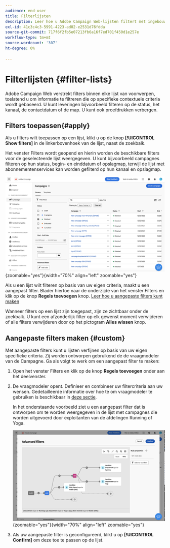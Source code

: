 ```yaml
---
audience: end-user
title: Filterlijsten
description: Leer hoe u Adobe Campaign Web-lijsten filtert met ingebouwde en aangepaste filters.
exl-id: 41c3c4c3-5991-4223-ad02-e2531d76fdda
source-git-commit: 717f6f2fb5e07213fb6a16f7ed701f450d1e257e
workflow-type: tm+mt
source-wordcount: '307'
ht-degree: 0%

---
```


# Filterlijsten {#filter-lists}

Adobe Campaign Web verstrekt filters binnen elke lijst van voorwerpen, toelatend u om informatie te filtreren die op specifieke contextuele criteria wordt gebaseerd. U kunt leveringen bijvoorbeeld filteren op de status, het kanaal, de contactdatum of de map. U kunt ook proefdrukken verbergen.

## Filters toepassen{#apply}

Als u filters wilt toepassen op een lijst, klikt u op de knop **[!UICONTROL Show filters]** in de linkerbovenhoek van de lijst, naast de zoekbalk.

Het venster Filters wordt geopend en hierin worden de beschikbare filters voor de geselecteerde lijst weergegeven. U kunt bijvoorbeeld campagnes filteren op hun status, begin- en einddatum of opslagmap, terwijl de lijst met abonnementenservices kan worden gefilterd op hun kanaal en opslagmap.

![](assets/filters-pane.png){zoomable=&quot;yes&quot;}{width="70%" align="left" zoomable="yes"}

Als u een lijst wilt filteren op basis van uw eigen criteria, maakt u een aangepast filter. Blader hiertoe naar de onderzijde van het venster Filters en klik op de knop **Regels toevoegen** knop. [Leer hoe u aangepaste filters kunt maken](#custom)

Wanneer filters op een lijst zijn toegepast, zijn ze zichtbaar onder de zoekbalk. U kunt een afzonderlijk filter op elk gewenst moment verwijderen of alle filters verwijderen door op het pictogram **Alles wissen** knop.

## Aangepaste filters maken {#custom}

Met aangepaste filters kunt u lijsten verfijnen op basis van uw eigen specifieke criteria. Zij worden ontworpen gebruikend de de vraagmodeler van de Campagne. Ga als volgt te werk om een aangepast filter te maken:

1. Open het venster Filters en klik op de knop **Regels toevoegen** onder aan het deelvenster.

1. De vraagmodeler opent. Definieer en combineer uw filtercriteria aan uw wensen. Gedetailleerde informatie over hoe te om vraagmodeler te gebruiken is beschikbaar in [deze sectie](../query/query-modeler-overview.md).

   In het onderstaande voorbeeld ziet u een aangepast filter dat is ontworpen om te worden weergegeven in de lijst met campagnes die worden uitgevoerd door exploitanten van de afdelingen Running of Yoga.

   ![](assets/filters-sample.png){zoomable=&quot;yes&quot;}{width="70%" align="left" zoomable="yes"}

1. Als uw aangepaste filter is geconfigureerd, klikt u op **[!UICONTROL Confirm]** om deze toe te passen op de lijst.
